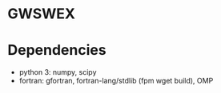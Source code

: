 # GWSWEX

# Dependencies
* python 3: numpy, scipy
* fortran: gfortran, fortran-lang/stdlib (fpm wget build), OMP